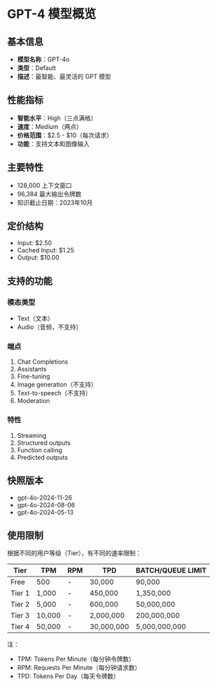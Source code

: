 # GPT-4 模型概览

## 基本信息
- **模型名称**：GPT-4o
- **类型**：Default
- **描述**：最智能、最灵活的 GPT 模型

## 性能指标
- **智能水平**：High（三点满格）
- **速度**：Medium（两点）
- **价格范围**：$2.5 - $10（每次请求）
- **功能**：支持文本和图像输入

## 主要特性
- 128,000 上下文窗口
- 96,384 最大输出令牌数
- 知识截止日期：2023年10月

## 定价结构
- Input: $2.50
- Cached Input: $1.25
- Output: $10.00

## 支持的功能
### 模态类型
- Text（文本）
- Audio（音频，不支持）

### 端点
1. Chat Completions
2. Assistants
3. Fine-tuning
4. Image generation（不支持）
5. Text-to-speech（不支持）
6. Moderation

### 特性
1. Streaming
2. Structured outputs
3. Function calling
4. Predicted outputs

## 快照版本
- gpt-4o-2024-11-26
- gpt-4o-2024-08-06
- gpt-4o-2024-05-13

## 使用限制
根据不同的用户等级（Tier），有不同的速率限制：

| Tier | TPM | RPM | TPD | BATCH/QUEUE LIMIT |
|------|-----|-----|-----|------------------|
| Free | 500 | - | 30,000 | 90,000 |
| Tier 1 | 1,000 | - | 450,000 | 1,350,000 |
| Tier 2 | 5,000 | - | 600,000 | 50,000,000 |
| Tier 3 | 10,000 | - | 2,000,000 | 200,000,000 |
| Tier 4 | 50,000 | - | 30,000,000 | 5,000,000,000 |

注：
- TPM: Tokens Per Minute（每分钟令牌数）
- RPM: Requests Per Minute（每分钟请求数）
- TPD: Tokens Per Day（每天令牌数） 